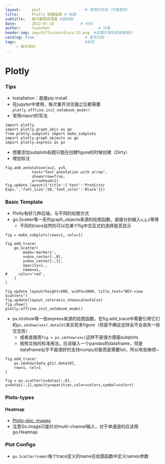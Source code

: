 ```yaml
---
layout:     post                    # 使用的布局（不需要改）
title:      Plotly 绘图指南 # 标题 
subtitle:   每次都得现场查 #副标题
date:       2022-07-10            # 时间
author:     tianchen                      # 作者
header-img: img/diffusion/disco-23.png  #这篇文章标题背景图片  
catalog: true                       # 是否归档
tags:                               #标签
     - 碎片知识
---
```


# Plotly


### Tips

- Installation：直接pip install
- 在jupyter中使用，每次重开浏览器之后都需要`plotly.offline.init_notebook_mode()`
- 常用import的写法

```
import plotly
import plotly.graph_objs as go
from plotly.subplots import make_subplots
import plotly.graph_objects as go
import plotly.express as px
```

- 想要添加subplots标题只能在创建figure的时候创建（Dirty）
- 增加标注

```
fig.add_annotation(x=2, y=5,
            text="Text annotation with arrow",
            showarrow=True,
            arrowhead=1)
fig.update_layout({'title':{'text':'Predictor Exps.','font_size':50,'font_color':'Black'}})
```

### Basic Template

- Plotly有好几种后端，与不同的绘图方式
- go.Scatter等一系列graph_objects来源的绘图函数，直接分别输入x,y,z等等
    - 不同的trace自然的可以在某个fig中交互式的选择是否显示


```
fig = make_subplots(rows=1, cols=1)

fig.add_trace(
    go.Scatter(
        mode='markers',
        x=box_center[:,0], 
        y=box_center[:,1],
        opacity=1.,
        name=xx,
#     color='red',
    )
)

fig.update_layout(height=500, width=1000, title_text="BEV-view Scatters")
fig.update(layout_coloraxis_showscale=False)
fig.show()
plotly.offline.init_notebook_mode()

```

- px.imshow等一些express来源的绘图函数，在fig.add_trace中需要引用它们的`px.imshow(xxx).data[0]`来实现多figure（但是不确定这样会不会丧失一些交互性）
    - 或者直接用`fig = px.imshow(xxx)`这样不是很方便画subplots
    - 按照文档的标准用法，应该输入一个pandas的dataframe，但是dataframe似乎不能很好的支持numpy对象而是需要list，所以有些麻烦~

```
fig.add_trace(
    px.imshow(data_gt1).data[0],
    row=1, col=1
)
```


```
fig = px.scatter(x=datas[:,0], y=datas[:,1],opacity=opacities,color=colors,symbol=colors)
```


### Plots-types


#### Heatmap

- [Plotly-doc: images](https://plotly.com/python/imshow/#display-multichannel-image-data-with-goimage)
- 注意Go.Image只能针对multi-channel输入，对于单通道的应该用go.Heatmap

### Plot Configs

- `go.Scatter(name)`每个trace定义的name在绘图函数中定义names参数